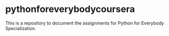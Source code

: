 # pythonforeverybodycoursera
 This is a repository to document the assignments for Python for Everybody Specialization.
